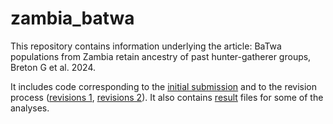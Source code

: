 # zambia_batwa

This repository contains information underlying the article: BaTwa populations from Zambia retain ancestry of past hunter-gatherer groups, Breton G et al. 2024.

It includes code corresponding to the [initial submission](code/initial_submission) and to the revision process ([revisions 1](revisions_NatureCommunication), [revisions 2](revisions2_NatureCommunication)). It also contains [result](results) files for some of the analyses.
